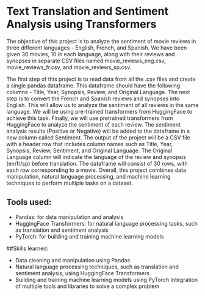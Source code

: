 # Text Translation and Sentiment Analysis using Transformers

The objective of this project is to analyze the sentiment of movie reviews in three different languages - English, French, and Spanish. We have been given 30 movies, 10 in each language, along with their reviews and synopses in separate CSV files named movie_reviews_eng.csv, movie_reviews_fr.csv, and movie_reviews_sp.csv.

The first step of this project is to read data from all the .csv files and create a single pandas dataframe. This dataframe should have the following columns - Title, Year, Synopsis, Review, and Original Language.
The next step is to convert the French and Spanish reviews and synopses into English. This will allow us to analyze the sentiment of all reviews in the same language. We will be using pre-trained transformers from HuggingFace to achieve this task.
Finally, we will use pretrained transformers from HuggingFace to analyze the sentiment of each review. The sentiment analysis results (Positive or Negative) will be added to the dataframe in a new column called Sentiment.
The output of the project will be a CSV file with a header row that includes column names such as Title, Year, Synopsis, Review, Sentiment, and Original Language. The Original Language column will indicate the language of the review and synopsis (en/fr/sp) before translation. The dataframe will consist of 30 rows, with each row corresponding to a movie.
Overall, this project combines data manipulation, natural language processing, and machine learning techniques to perform multiple tasks on a dataset.

## Tools used:
- Pandas: for data manipulation and analysis
- HuggingFace Transformers: for natural language processing tasks, such as translation and sentiment analysis
- PyTorch: for building and training machine learning models

##Skills learned:
- Data cleaning and manipulation using Pandas
- Natural language processing techniques, such as translation and sentiment analysis, using HuggingFace Transformers
- Building and training machine learning models using PyTorch Integration of multiple tools and libraries to solve a complex problem
